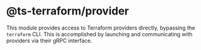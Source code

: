 # @ts-terraform/provider

This module provides access to Terraform providers directly, bypassing the `terraform` CLI. This is accomplished by launching and communicating with providers via their gRPC interface.
